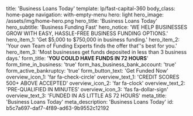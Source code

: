 title: 'Business Loans Today'
template: lp/fast-capital-360
body_class: home-page
navigation: with-empty-menu
hero: light
hero_image: /assets/img/home-hero.png
hero_title: 'Business Loans Today'
hero_subtitle: 'Business Funding Fast'
hero_notice: 'WE HELP BUSINESSES GROW WITH EASY, HASSLE-FREE BUSINESS FUNDING OPTIONS.'
hero_item_1: 'Get $5,000 to $750,000 in business funding.'
hero_item_2: 'Your own Team of Funding Experts finds the offer that''s best for you.'
hero_item_3: 'Most businesses get funds deposited in less than 3 business days.'
form_title: '<strong>YOU COULD HAVE FUNDS IN 72 HOURS</strong>'
form_time_in_business: 'true'
form_has_business_bank_account: 'true'
form_active_bankruptcy: 'true'
form_button_text: 'Get Funded Now'
overview_icon_1: 'far fa-check-circle'
overview_text_1: 'CREDIT SCORES 500+  ABOVE ACCEPTED'
overview_icon_2: 'far fa-clock'
overview_text_2: 'PRE-QUALIFIED IN MINUTES'
overview_icon_3: 'fas fa-dollar-sign'
overview_text_3: 'FUNDED IN AS  LITTLE AS 72 HOURS'
meta_title: 'Business Loans Today'
meta_description: 'Business Loans Today'
id: b5c7a697-daf7-4f89-ad63-9b9552c12192

